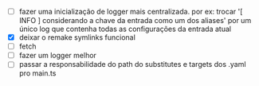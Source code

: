 - [ ] fazer uma inicialização de logger mais centralizada. por ex:
    trocar '[ INFO ] considerando a chave da entrada como um dos aliases'
    por um único log que contenha todas as configurações da entrada atual
- [x] deixar o remake symlinks funcional
- [ ] fetch
- [ ] fazer um logger melhor
- [ ] passar a responsabilidade do path do substitutes e targets dos .yaml pro main.ts